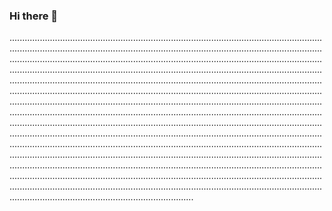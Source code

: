 ### Hi there 👋

.............................................................................................................................................................................................................................................................................................................................................................................................................................................................................................................................................................................................................................................................................................................................................................................................................................................................................................................................................................................................................................................................................................................................................................................................................................................................................................................................................................................................................................................................................................................................................................................................................................................................................................................................................................................................................................................................................................................................................................................................................